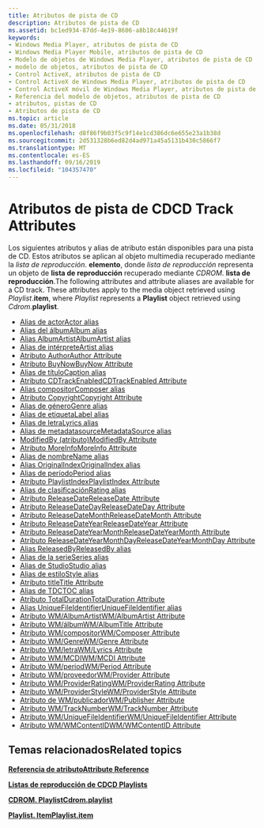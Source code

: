 ```yaml
---
title: Atributos de pista de CD
description: Atributos de pista de CD
ms.assetid: bc1ed934-87dd-4e19-8606-a8b18c44619f
keywords:
- Windows Media Player, atributos de pista de CD
- Windows Media Player Mobile, atributos de pista de CD
- Modelo de objetos de Windows Media Player, atributos de pista de CD
- modelo de objetos, atributos de pista de CD
- Control ActiveX, atributos de pista de CD
- Control ActiveX de Windows Media Player, atributos de pista de CD
- Control ActiveX móvil de Windows Media Player, atributos de pista de CD
- Referencia del modelo de objetos, atributos de pista de CD
- atributos, pistas de CD
- Atributos de pista de CD
ms.topic: article
ms.date: 05/31/2018
ms.openlocfilehash: d8f86f9b03f5c9f14e1cd386dc6e655e23a1b38d
ms.sourcegitcommit: 2d531328b6ed82d4ad971a45a5131b430c5866f7
ms.translationtype: MT
ms.contentlocale: es-ES
ms.lasthandoff: 09/16/2019
ms.locfileid: "104357470"
---
```

# <a name="cd-track-attributes"></a><span data-ttu-id="5f1f4-113">Atributos de pista de CD</span><span class="sxs-lookup"><span data-stu-id="5f1f4-113">CD Track Attributes</span></span>

<span data-ttu-id="5f1f4-114">Los siguientes atributos y alias de atributo están disponibles para una pista de CD. Estos atributos se aplican al objeto multimedia recuperado mediante la *lista de reproducción*. **elemento**, donde *lista de reproducción* representa un objeto de **lista de reproducción** recuperado mediante *CDROM*. **lista de reproducción**.</span><span class="sxs-lookup"><span data-stu-id="5f1f4-114">The following attributes and attribute aliases are available for a CD track. These attributes apply to the media object retrieved using *Playlist*.**item**, where *Playlist* represents a **Playlist** object retrieved using *Cdrom*.**playlist**.</span></span>

-   [<span data-ttu-id="5f1f4-115">Alias de actor</span><span class="sxs-lookup"><span data-stu-id="5f1f4-115">Actor alias</span></span>](author-attribute.md)
-   [<span data-ttu-id="5f1f4-116">Alias del álbum</span><span class="sxs-lookup"><span data-stu-id="5f1f4-116">Album alias</span></span>](wm-albumtitle-attribute.md)
-   [<span data-ttu-id="5f1f4-117">Alias AlbumArtist</span><span class="sxs-lookup"><span data-stu-id="5f1f4-117">AlbumArtist alias</span></span>](wm-albumartist-attribute.md)
-   [<span data-ttu-id="5f1f4-118">Alias de intérprete</span><span class="sxs-lookup"><span data-stu-id="5f1f4-118">Artist alias</span></span>](author-attribute.md)
-   [<span data-ttu-id="5f1f4-119">Atributo Author</span><span class="sxs-lookup"><span data-stu-id="5f1f4-119">Author Attribute</span></span>](author-attribute.md)
-   [<span data-ttu-id="5f1f4-120">Atributo BuyNow</span><span class="sxs-lookup"><span data-stu-id="5f1f4-120">BuyNow Attribute</span></span>](buynow-attribute.md)
-   [<span data-ttu-id="5f1f4-121">Alias de título</span><span class="sxs-lookup"><span data-stu-id="5f1f4-121">Caption alias</span></span>](title-attribute.md)
-   [<span data-ttu-id="5f1f4-122">Atributo CDTrackEnabled</span><span class="sxs-lookup"><span data-stu-id="5f1f4-122">CDTrackEnabled Attribute</span></span>](cdtrackenabled-attribute.md)
-   [<span data-ttu-id="5f1f4-123">Alias compositor</span><span class="sxs-lookup"><span data-stu-id="5f1f4-123">Composer alias</span></span>](wm-composer-attribute.md)
-   [<span data-ttu-id="5f1f4-124">Atributo Copyright</span><span class="sxs-lookup"><span data-stu-id="5f1f4-124">Copyright Attribute</span></span>](copyright-attribute.md)
-   [<span data-ttu-id="5f1f4-125">Alias de género</span><span class="sxs-lookup"><span data-stu-id="5f1f4-125">Genre alias</span></span>](wm-genre-attribute.md)
-   [<span data-ttu-id="5f1f4-126">Alias de etiqueta</span><span class="sxs-lookup"><span data-stu-id="5f1f4-126">Label alias</span></span>](wm-publisher-attribute.md)
-   [<span data-ttu-id="5f1f4-127">Alias de letra</span><span class="sxs-lookup"><span data-stu-id="5f1f4-127">Lyrics alias</span></span>](wm-lyrics-attribute.md)
-   [<span data-ttu-id="5f1f4-128">Alias de metadatasource</span><span class="sxs-lookup"><span data-stu-id="5f1f4-128">MetadataSource alias</span></span>](wm-provider-attribute.md)
-   [<span data-ttu-id="5f1f4-129">ModifiedBy (atributo)</span><span class="sxs-lookup"><span data-stu-id="5f1f4-129">ModifiedBy Attribute</span></span>](modifiedby-attribute.md)
-   [<span data-ttu-id="5f1f4-130">Atributo MoreInfo</span><span class="sxs-lookup"><span data-stu-id="5f1f4-130">MoreInfo Attribute</span></span>](moreinfo-attribute.md)
-   [<span data-ttu-id="5f1f4-131">Alias de nombre</span><span class="sxs-lookup"><span data-stu-id="5f1f4-131">Name alias</span></span>](title-attribute.md)
-   [<span data-ttu-id="5f1f4-132">Alias OriginalIndex</span><span class="sxs-lookup"><span data-stu-id="5f1f4-132">OriginalIndex alias</span></span>](wm-tracknumber-attribute.md)
-   [<span data-ttu-id="5f1f4-133">Alias de período</span><span class="sxs-lookup"><span data-stu-id="5f1f4-133">Period alias</span></span>](wm-period-attribute.md)
-   [<span data-ttu-id="5f1f4-134">Atributo PlaylistIndex</span><span class="sxs-lookup"><span data-stu-id="5f1f4-134">PlaylistIndex Attribute</span></span>](playlistindex-attribute.md)
-   [<span data-ttu-id="5f1f4-135">Alias de clasificación</span><span class="sxs-lookup"><span data-stu-id="5f1f4-135">Rating alias</span></span>](wm-providerrating-attribute.md)
-   [<span data-ttu-id="5f1f4-136">Atributo ReleaseDate</span><span class="sxs-lookup"><span data-stu-id="5f1f4-136">ReleaseDate Attribute</span></span>](releasedate-attribute.md)
-   [<span data-ttu-id="5f1f4-137">Atributo ReleaseDateDay</span><span class="sxs-lookup"><span data-stu-id="5f1f4-137">ReleaseDateDay Attribute</span></span>](releasedateday-attribute.md)
-   [<span data-ttu-id="5f1f4-138">Atributo ReleaseDateMonth</span><span class="sxs-lookup"><span data-stu-id="5f1f4-138">ReleaseDateMonth Attribute</span></span>](releasedatemonth-attribute.md)
-   [<span data-ttu-id="5f1f4-139">Atributo ReleaseDateYear</span><span class="sxs-lookup"><span data-stu-id="5f1f4-139">ReleaseDateYear Attribute</span></span>](releasedateyear-attribute.md)
-   [<span data-ttu-id="5f1f4-140">Atributo ReleaseDateYearMonth</span><span class="sxs-lookup"><span data-stu-id="5f1f4-140">ReleaseDateYearMonth Attribute</span></span>](releasedateyearmonth-attribute.md)
-   [<span data-ttu-id="5f1f4-141">Atributo ReleaseDateYearMonthDay</span><span class="sxs-lookup"><span data-stu-id="5f1f4-141">ReleaseDateYearMonthDay Attribute</span></span>](releasedateyearmonthday-attribute.md)
-   [<span data-ttu-id="5f1f4-142">Alias ReleasedBy</span><span class="sxs-lookup"><span data-stu-id="5f1f4-142">ReleasedBy alias</span></span>](wm-publisher-attribute.md)
-   [<span data-ttu-id="5f1f4-143">Alias de la serie</span><span class="sxs-lookup"><span data-stu-id="5f1f4-143">Series alias</span></span>](title-attribute.md)
-   [<span data-ttu-id="5f1f4-144">Alias de Studio</span><span class="sxs-lookup"><span data-stu-id="5f1f4-144">Studio alias</span></span>](wm-publisher-attribute.md)
-   [<span data-ttu-id="5f1f4-145">Alias de estilo</span><span class="sxs-lookup"><span data-stu-id="5f1f4-145">Style alias</span></span>](wm-providerstyle-attribute.md)
-   [<span data-ttu-id="5f1f4-146">Atributo title</span><span class="sxs-lookup"><span data-stu-id="5f1f4-146">Title Attribute</span></span>](title-attribute.md)
-   [<span data-ttu-id="5f1f4-147">Alias de TDC</span><span class="sxs-lookup"><span data-stu-id="5f1f4-147">TOC alias</span></span>](wm-mcdi-attribute.md)
-   [<span data-ttu-id="5f1f4-148">Atributo TotalDuration</span><span class="sxs-lookup"><span data-stu-id="5f1f4-148">TotalDuration Attribute</span></span>](totalduration-attribute.md)
-   [<span data-ttu-id="5f1f4-149">Alias UniqueFileIdentifier</span><span class="sxs-lookup"><span data-stu-id="5f1f4-149">UniqueFileIdentifier alias</span></span>](wm-uniquefileidentifier-attribute.md)
-   [<span data-ttu-id="5f1f4-150">Atributo WM/AlbumArtist</span><span class="sxs-lookup"><span data-stu-id="5f1f4-150">WM/AlbumArtist Attribute</span></span>](wm-albumartist-attribute.md)
-   [<span data-ttu-id="5f1f4-151">Atributo WM/álbum</span><span class="sxs-lookup"><span data-stu-id="5f1f4-151">WM/AlbumTitle Attribute</span></span>](wm-albumtitle-attribute.md)
-   [<span data-ttu-id="5f1f4-152">Atributo WM/compositor</span><span class="sxs-lookup"><span data-stu-id="5f1f4-152">WM/Composer Attribute</span></span>](wm-composer-attribute.md)
-   [<span data-ttu-id="5f1f4-153">Atributo WM/Genre</span><span class="sxs-lookup"><span data-stu-id="5f1f4-153">WM/Genre Attribute</span></span>](wm-genre-attribute.md)
-   [<span data-ttu-id="5f1f4-154">Atributo WM/letra</span><span class="sxs-lookup"><span data-stu-id="5f1f4-154">WM/Lyrics Attribute</span></span>](wm-lyrics-attribute.md)
-   [<span data-ttu-id="5f1f4-155">Atributo WM/MCDI</span><span class="sxs-lookup"><span data-stu-id="5f1f4-155">WM/MCDI Attribute</span></span>](wm-mcdi-attribute.md)
-   [<span data-ttu-id="5f1f4-156">Atributo WM/period</span><span class="sxs-lookup"><span data-stu-id="5f1f4-156">WM/Period Attribute</span></span>](wm-period-attribute.md)
-   [<span data-ttu-id="5f1f4-157">Atributo WM/proveedor</span><span class="sxs-lookup"><span data-stu-id="5f1f4-157">WM/Provider Attribute</span></span>](wm-provider-attribute.md)
-   [<span data-ttu-id="5f1f4-158">Atributo WM/ProviderRating</span><span class="sxs-lookup"><span data-stu-id="5f1f4-158">WM/ProviderRating Attribute</span></span>](wm-providerrating-attribute.md)
-   [<span data-ttu-id="5f1f4-159">Atributo WM/ProviderStyle</span><span class="sxs-lookup"><span data-stu-id="5f1f4-159">WM/ProviderStyle Attribute</span></span>](wm-providerstyle-attribute.md)
-   [<span data-ttu-id="5f1f4-160">Atributo de WM/publicador</span><span class="sxs-lookup"><span data-stu-id="5f1f4-160">WM/Publisher Attribute</span></span>](wm-publisher-attribute.md)
-   [<span data-ttu-id="5f1f4-161">Atributo WM/TrackNumber</span><span class="sxs-lookup"><span data-stu-id="5f1f4-161">WM/TrackNumber Attribute</span></span>](wm-tracknumber-attribute.md)
-   [<span data-ttu-id="5f1f4-162">Atributo WM/UniqueFileIdentifier</span><span class="sxs-lookup"><span data-stu-id="5f1f4-162">WM/UniqueFileIdentifier Attribute</span></span>](wm-uniquefileidentifier-attribute.md)
-   [<span data-ttu-id="5f1f4-163">Atributo WM/WMContentID</span><span class="sxs-lookup"><span data-stu-id="5f1f4-163">WM/WMContentID Attribute</span></span>](wm-wmcontentid-attribute.md)

## <a name="related-topics"></a><span data-ttu-id="5f1f4-164">Temas relacionados</span><span class="sxs-lookup"><span data-stu-id="5f1f4-164">Related topics</span></span>

<dl> <dt>

[<span data-ttu-id="5f1f4-165">**Referencia de atributo**</span><span class="sxs-lookup"><span data-stu-id="5f1f4-165">**Attribute Reference**</span></span>](attribute-reference.md)
</dt> <dt>

[<span data-ttu-id="5f1f4-166">**Listas de reproducción de CD**</span><span class="sxs-lookup"><span data-stu-id="5f1f4-166">**CD Playlists**</span></span>](cd-playlist-attributes.md)
</dt> <dt>

[<span data-ttu-id="5f1f4-167">**CDROM. Playlist**</span><span class="sxs-lookup"><span data-stu-id="5f1f4-167">**Cdrom.playlist**</span></span>](cdrom-playlist.md)
</dt> <dt>

[<span data-ttu-id="5f1f4-168">**Playlist. Item**</span><span class="sxs-lookup"><span data-stu-id="5f1f4-168">**Playlist.item**</span></span>](playlist-item.md)
</dt> </dl>

 

 




